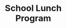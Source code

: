 ---
layout 						: coming_soon
title 						: "School Lunch <br />Program"

work-description 	: "a pop up restaurant designed and executed with students at Mervo High School"
work-thumbnail		: "/img/thumbnail-school-lunch-program.png"
---